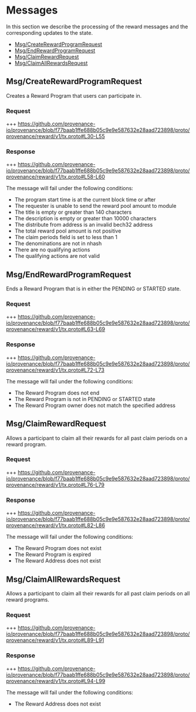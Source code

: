 <!--
order: 4
-->

# Messages

In this section we describe the processing of the reward messages and the corresponding updates to the state.

<!-- TOC 2 -->
  - [Msg/CreateRewardProgramRequest](#msg-createrewardprogramrequest)
  - [Msg/EndRewardProgramRequest](#msg-endrewardprogramrequest)
  - [Msg/ClaimRewardRequest](#msg-claimrewardrequest)
  - [Msg/ClaimAllRewardsRequest](#msg-claimallrewardsrequest)


## Msg/CreateRewardProgramRequest

Creates a Reward Program that users can participate in.

### Request
+++ https://github.com/provenance-io/provenance/blob/f77baab1ffe688b05c9e9e587632e28aad723898/proto/provenance/reward/v1/tx.proto#L30-L55

### Response
+++ https://github.com/provenance-io/provenance/blob/f77baab1ffe688b05c9e9e587632e28aad723898/proto/provenance/reward/v1/tx.proto#L58-L60

The message will fail under the following conditions:
* The program start time is at the current block time or after
* The requester is unable to send the reward pool amount to module
* The title is empty or greater than 140 characters
* The description is empty or greater than 10000 characters
* The distribute from address is an invalid bech32 address
* The total reward pool amount is not positive
* The claim periods field is set to less than 1
* The denominations are not in nhash
* There are no qualifying actions
* The qualifying actions are not valid

## Msg/EndRewardProgramRequest

Ends a Reward Program that is in either the PENDING or STARTED state.

### Request
+++ https://github.com/provenance-io/provenance/blob/f77baab1ffe688b05c9e9e587632e28aad723898/proto/provenance/reward/v1/tx.proto#L63-L69

### Response
+++ https://github.com/provenance-io/provenance/blob/f77baab1ffe688b05c9e9e587632e28aad723898/proto/provenance/reward/v1/tx.proto#L72-L73

The message will fail under the following conditions:
* The Reward Program does not end
* The Reward Program is not in PENDING or STARTED state
* The Reward Program owner does not match the specified address

## Msg/ClaimRewardRequest

Allows a participant to claim all their rewards for all past claim periods on a reward program.

### Request
+++ https://github.com/provenance-io/provenance/blob/f77baab1ffe688b05c9e9e587632e28aad723898/proto/provenance/reward/v1/tx.proto#L76-L79

### Response
+++ https://github.com/provenance-io/provenance/blob/f77baab1ffe688b05c9e9e587632e28aad723898/proto/provenance/reward/v1/tx.proto#L82-L86

The message will fail under the following conditions:
* The Reward Program does not exist
* The Reward Program is expired
* The Reward Address does not exist

## Msg/ClaimAllRewardsRequest

Allows a participant to claim all their rewards for all past claim periods on all reward programs.

### Request
+++ https://github.com/provenance-io/provenance/blob/f77baab1ffe688b05c9e9e587632e28aad723898/proto/provenance/reward/v1/tx.proto#L89-L91

### Response
+++ https://github.com/provenance-io/provenance/blob/f77baab1ffe688b05c9e9e587632e28aad723898/proto/provenance/reward/v1/tx.proto#L94-L99

The message will fail under the following conditions:
* The Reward Address does not exist
